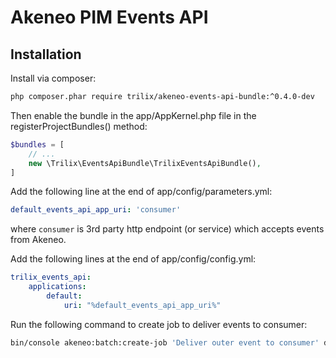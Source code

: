 # Akeneo PIM Events API

## Installation

Install via composer:

```bash
php composer.phar require trilix/akeneo-events-api-bundle:^0.4.0-dev
```

Then enable the bundle in the app/AppKernel.php file in the registerProjectBundles() method:

```php
$bundles = [
    // ...
    new \Trilix\EventsApiBundle\TrilixEventsApiBundle(),
]
```

Add the following line at the end of app/config/parameters.yml:

```yaml
default_events_api_app_uri: 'consumer'
```

where `consumer` is 3rd party http endpoint (or service) which accepts events from Akeneo.

Add the following lines at the end of app/config/config.yml:

```yaml
trilix_events_api:
    applications:
        default:
            uri: "%default_events_api_app_uri%"
```

Run the following command to create job to deliver events to consumer:

```bash
bin/console akeneo:batch:create-job 'Deliver outer event to consumer' deliver_outer_event_to_consumer internal deliver_outer_event_to_consumer
```
